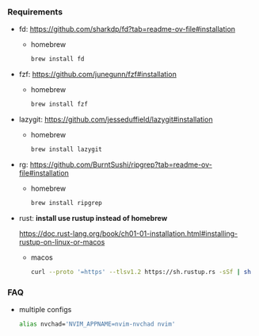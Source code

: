 ### Requirements

* fd: https://github.com/sharkdp/fd?tab=readme-ov-file#installation
  - homebrew
    ```zsh
    brew install fd
    ```

* fzf: https://github.com/junegunn/fzf#installation
  - homebrew
    ```zsh
    brew install fzf
    ```

* lazygit: https://github.com/jesseduffield/lazygit#installation
  - homebrew
    ```zsh
    brew install lazygit
    ```

* rg: https://github.com/BurntSushi/ripgrep?tab=readme-ov-file#installation
  - homebrew
    ```zsh
    brew install ripgrep
    ```

* rust: **install use rustup instead of homebrew**
  
  https://doc.rust-lang.org/book/ch01-01-installation.html#installing-rustup-on-linux-or-macos

  - macos
    ```zsh
    curl --proto '=https' --tlsv1.2 https://sh.rustup.rs -sSf | sh
    ```

### FAQ

* multiple configs

  ```zsh
  alias nvchad='NVIM_APPNAME=nvim-nvchad nvim'
  ```

